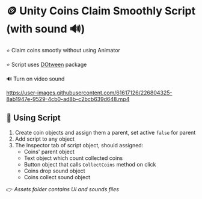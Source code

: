 # 🪙 Unity Coins Claim Smoothly Script (with sound 🔊)

⭐ Claim coins smootly without using Animator

⭐ Script uses [DOtween](https://assetstore.unity.com/packages/tools/animation/dotween-hotween-v2-27676) package

🔊 Turn on video sound

https://user-images.githubusercontent.com/61617126/226804325-8ab1947e-9529-4cb0-ad8b-c2bcb639d648.mp4

## 🚀 Using Script
1. Create coin objects and assign them a parent, set active `false` for parent
2. Add script to any object
3. The Inspector tab of script object, should assigned:
    - Coins' parent object
    - Text object which count collected coins
    - Button object that calls `CollectCoins` method on click
    - Coins drop sound object
    - Coins collect sound object

👉 _Assets folder contains UI and sounds files_
